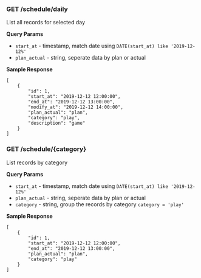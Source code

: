 ### GET /schedule/daily

List all records for selected day

**Query Params**

- `start_at` - timestamp, match date using `DATE(start_at) like '2019-12-12%'`
- `plan_actual` - string, seperate data by plan or actual

**Sample Response** 

```
[
    {
        "id": 1,
        "start_at": "2019-12-12 12:00:00",
        "end_at": "2019-12-12 13:00:00",
        "modify_at": "2019-12-12 14:00:00",
        "plan_actual": "plan",
        "category": "play",
        "description": "game"
    }
]
```

### GET /schedule/{category}

List records by category

**Query Params**

- `start_at` - timestamp, match date using `DATE(start_at) like '2019-12-12%'`
- `plan_actual` - string, seperate data by plan or actual
- `category` - string, group the records by category `category = 'play'`

**Sample Response** 

```
[
    {
        "id": 1,
        "start_at": "2019-12-12 12:00:00",
        "end_at": "2019-12-12 13:00:00",
        "plan_actual": "plan",
        "category": "play"
    }
]
```